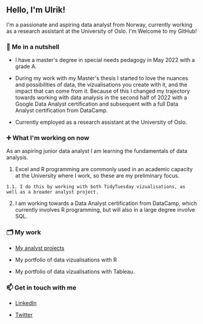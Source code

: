 ## Hello, I'm Ulrik! 
I'm a passionate and aspiring data analyst from Norway, currently working as a research assistant at the University of Oslo. I'm Welcome to my GitHub!



### 🥥  Me in a nutshell
  
- I have a master's degree in special needs pedagogy in May 2022 with a grade A.
 
- During my work with my Master's thesis I started to love the nuances and possibilities of data, the vizualisations you create with it, and the impact that can come from it. Because of this I changed my trajectory towards working with data analysis in the second half of 2022 with a Google Data Analyst certification and subsequent with a full Data Analyst certification from DataCamp. 

- Currently employed as a research assistant at the University of Oslo. 

### ➕ What I'm working on now
As an aspiring junior data analyst I am learning the fundamentals of data analysis. 
  1. Excel and R programming are commonly used in an academic capacity at the University where I work, so these are my preliminary focus. 
  
    1.1. I do this by working with both TidyTuesday vizualisations, as well as a broader analyst project. 

  2. I am working towards a Data Analyst certification from DataCamp, which currently involves R programming, but will also in a large degree involve SQL. 


### 🗂 My work
 
- [My analyst projects](https://github.com/UlrikDaae/Analyst-Projects/blob/main/README.md)

- My portfolio of data vizualisations with R

- My portfolio of data vizualisations with Tableau. 
  



### 📫 Get in touch with me

- [LinkedIn](https://www.linkedin.com/in/ulrik-daae/)

- [Twitter](https://twitter.com/UlrikDaae)
